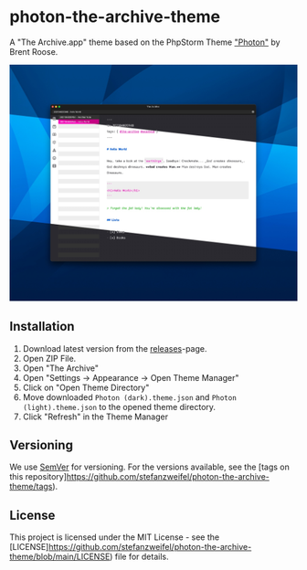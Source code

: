 # photon-the-archive-theme

A "The Archive.app" theme based on the PhpStorm Theme ["Photon"](https://github.com/brendt/phpstorm-photon-theme) by Brent Roose.

![Screenshot of Light and Dark Photon Theme](https://github.com/stefanzweifel/photon-the-archive-theme/blob/main/readme-image.jpg)

## Installation

1. Download latest version from the [releases](https://github.com/stefanzweifel/photon-the-archive-theme/releases)-page.
2. Open ZIP File.
3. Open "The Archive"
4. Open "Settings → Appearance → Open Theme Manager"
5. Click on "Open Theme Directory"
6. Move downloaded `Photon (dark).theme.json` and `Photon (light).theme.json` to the opened theme directory.
7. Click "Refresh" in the Theme Manager

## Versioning

We use [SemVer](http://semver.org/) for versioning. For the versions available, see the [tags on this repository]https://github.com/stefanzweifel/photon-the-archive-theme/tags).

## License

This project is licensed under the MIT License - see the [LICENSE]https://github.com/stefanzweifel/photon-the-archive-theme/blob/main/LICENSE) file for details.
